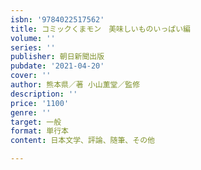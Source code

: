 ```yaml
---
isbn: '9784022517562'
title: コミックくまモン　美味しいものいっぱい編
volume: ''
series: ''
publisher: 朝日新聞出版
pubdate: '2021-04-20'
cover: ''
author: 熊本県／著 小山薫堂／監修
description: ''
price: '1100'
genre: ''
target: 一般
format: 単行本
content: 日本文学、評論、随筆、その他

---
```

